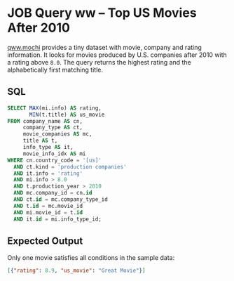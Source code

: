 # JOB Query ww – Top US Movies After 2010

[qww.mochi](./qww.mochi) provides a tiny dataset with movie, company and rating information. It looks for movies produced by U.S. companies after 2010 with a rating above `8.0`. The query returns the highest rating and the alphabetically first matching title.

## SQL
```sql
SELECT MAX(mi.info) AS rating,
       MIN(t.title) AS us_movie
FROM company_name AS cn,
     company_type AS ct,
     movie_companies AS mc,
     title AS t,
     info_type AS it,
     movie_info_idx AS mi
WHERE cn.country_code = '[us]'
  AND ct.kind = 'production companies'
  AND it.info = 'rating'
  AND mi.info > 8.0
  AND t.production_year > 2010
  AND mc.company_id = cn.id
  AND ct.id = mc.company_type_id
  AND t.id = mc.movie_id
  AND mi.movie_id = t.id
  AND it.id = mi.info_type_id;
```

## Expected Output
Only one movie satisfies all conditions in the sample data:
```json
[{"rating": 8.9, "us_movie": "Great Movie"}]
```

